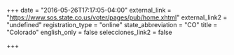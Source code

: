 +++
date = "2016-05-26T17:17:05-04:00"
external_link = "https://www.sos.state.co.us/voter/pages/pub/home.xhtml"
external_link2 = "undefined"
registration_type = "online"
state_abbreviation = "CO"
title = "Colorado"
english_only = false
selecciones_link2 = false


+++
